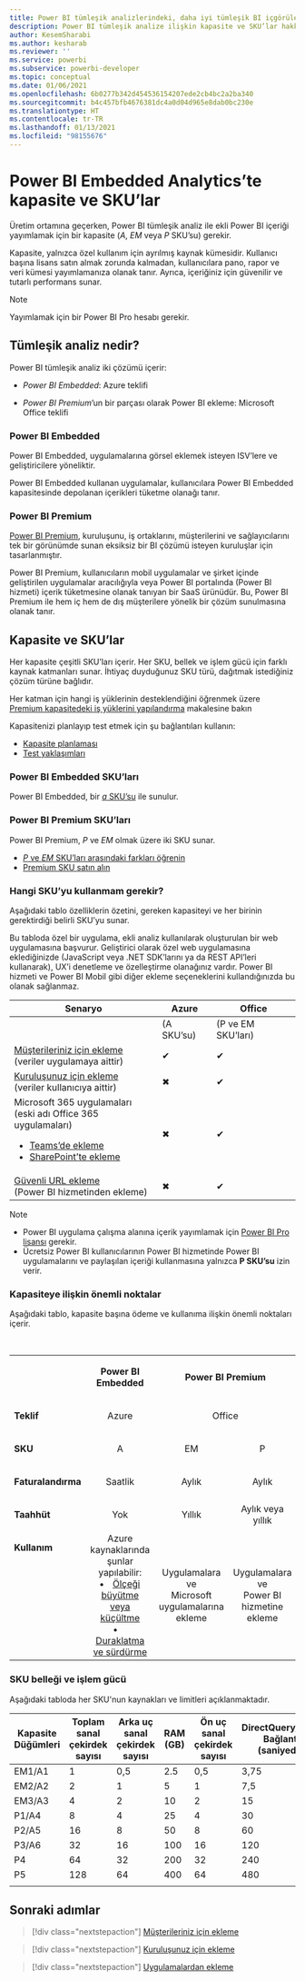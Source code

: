 ```yaml
---
title: Power BI tümleşik analizlerindeki, daha iyi tümleşik BI içgörüleri sağlayan Kapasite ve SKU'lar
description: Power BI tümleşik analize ilişkin kapasite ve SKU’lar hakkında bilgi edinin. Power BI tümleşik analiz kullanarak daha iyi tümleşik BI içgörüleri elde edin.
author: KesemSharabi
ms.author: kesharab
ms.reviewer: ''
ms.service: powerbi
ms.subservice: powerbi-developer
ms.topic: conceptual
ms.date: 01/06/2021
ms.openlocfilehash: 6b0277b342d454536154207ede2cb4bc2a2ba340
ms.sourcegitcommit: b4c457bfb4676381dc4a0d04d965e8dab0bc230e
ms.translationtype: HT
ms.contentlocale: tr-TR
ms.lasthandoff: 01/13/2021
ms.locfileid: "98155676"
---
```

# <a name="capacity-and-skus-in-power-bi-embedded-analytics"></a>Power BI Embedded Analytics’te kapasite ve SKU’lar

Üretim ortamına geçerken, Power BI tümleşik analiz ile ekli Power BI içeriği yayımlamak için bir kapasite (*A*, *EM* veya *P* SKU’su) gerekir.

Kapasite, yalnızca özel kullanım için ayrılmış kaynak kümesidir. Kullanıcı başına lisans satın almak zorunda kalmadan, kullanıcılara pano, rapor ve veri kümesi yayımlamanıza olanak tanır. Ayrıca, içeriğiniz için güvenilir ve tutarlı performans sunar.

>[!NOTE]
>Yayımlamak için bir Power BI Pro hesabı gerekir.

## <a name="what-is-embedded-analytics"></a>Tümleşik analiz nedir?

Power BI tümleşik analiz iki çözümü içerir:

* *Power BI Embedded*: Azure teklifi

* *Power BI Premium*’un bir parçası olarak Power BI ekleme: Microsoft Office teklifi

### <a name="power-bi-embedded"></a>Power BI Embedded

Power BI Embedded, uygulamalarına görsel eklemek isteyen ISV’lere ve geliştiricilere yöneliktir.

Power BI Embedded kullanan uygulamalar, kullanıcılara Power BI Embedded kapasitesinde depolanan içerikleri tüketme olanağı tanır.

### <a name="power-bi-premium"></a>Power BI Premium

[Power BI Premium](../../admin/service-premium-what-is.md), kuruluşunu, iş ortaklarını, müşterilerini ve sağlayıcılarını tek bir görünümde sunan eksiksiz bir BI çözümü isteyen kuruluşlar için tasarlanmıştır.

Power BI Premium, kullanıcıların mobil uygulamalar ve şirket içinde geliştirilen uygulamalar aracılığıyla veya Power BI portalında (Power BI hizmeti) içerik tüketmesine olanak tanıyan bir SaaS ürünüdür. Bu, Power BI Premium ile hem iç hem de dış müşterilere yönelik bir çözüm sunulmasına olanak tanır.

## <a name="capacity-and-skus"></a>Kapasite ve SKU’lar

Her kapasite çeşitli SKU’ları içerir. Her SKU, bellek ve işlem gücü için farklı kaynak katmanları sunar. İhtiyaç duyduğunuz SKU türü, dağıtmak istediğiniz çözüm türüne bağlıdır.

Her katman için hangi iş yüklerinin desteklendiğini öğrenmek üzere [Premium kapasitedeki iş yüklerini yapılandırma](../../admin/service-admin-premium-workloads.md) makalesine bakın

Kapasitenizi planlayıp test etmek için şu bağlantıları kullanın:
* [Kapasite planlaması](embedded-capacity-planning.md)
* [Test yaklaşımları](../../admin/service-premium-capacity-optimize.md#testing-approaches)

### <a name="power-bi-embedded-skus"></a>Power BI Embedded SKU’ları

Power BI Embedded, bir [*a* SKU’su](../../admin/service-admin-premium-purchase.md#purchase-a-skus-for-testing-and-other-scenarios) ile sunulur.

### <a name="power-bi-premium-skus"></a>Power BI Premium SKU’ları

Power BI Premium, *P* ve *EM* olmak üzere iki SKU sunar.
* [*P* ve *EM* SKU’ları arasındaki farkları öğrenin](../../admin/service-premium-what-is.md#subscriptions-and-licensing)
* [Premium SKU satın alın](../../admin/service-admin-premium-purchase.md)

### <a name="which-sku-should-i-use"></a>Hangi SKU’yu kullanmam gerekir?

Aşağıdaki tablo özelliklerin özetini, gereken kapasiteyi ve her birinin gerektirdiği belirli SKU’yu sunar.

Bu tabloda özel bir uygulama, ekli analiz kullanılarak oluşturulan bir web uygulamasına başvurur. Geliştirici olarak özel web uygulamasına eklediğinizde (JavaScript veya .NET SDK’larını ya da REST API’leri kullanarak), UX’i denetleme ve özelleştirme olanağınız vardır. Power BI hizmeti ve Power BI Mobil gibi diğer ekleme seçeneklerini kullandığınızda bu olanak sağlanmaz.

| Senaryo | Azure   | Office          |
|----------|---------|-----------------|
|          | (A SKU’su) | (P ve EM SKU’ları) |
|[Müşterileriniz için ekleme](embed-sample-for-customers.md)</br>(veriler uygulamaya aittir)     |✔        |✔        |
|[Kuruluşunuz için ekleme](embed-sample-for-your-organization.md)</br>(veriler kullanıcıya aittir)     |✖        |✔         |
|Microsoft 365 uygulamaları</br>(eski adı Office 365 uygulamaları)<ul><li>[Teams’de ekleme](../../collaborate-share/service-embed-report-microsoft-teams.md)</li><li>[SharePoint’te ekleme](../../collaborate-share/service-embed-report-spo.md)</li></ul>     |✖        |✔        |
|[Güvenli URL ekleme](../../collaborate-share/service-embed-secure.md)</br>(Power BI hizmetinden ekleme)     |✖        |✔        |

>[!NOTE]
>* Power BI uygulama çalışma alanına içerik yayımlamak için [Power BI Pro lisansı](../../admin/service-admin-purchasing-power-bi-pro.md) gerekir.
>* Ücretsiz Power BI kullanıcılarının Power BI hizmetinde Power BI uygulamalarını ve paylaşılan içeriği kullanmasına yalnızca **P SKU’su** izin verir.

### <a name="capacity-considerations"></a>Kapasiteye ilişkin önemli noktalar

Aşağıdaki tablo, kapasite başına ödeme ve kullanıma ilişkin önemli noktaları içerir.

</br>
<table>
<tbody>
<tr>
<td></td>
<td style="text-align: center;"><p><strong>Power BI Embedded</strong></p></td>
<td style="text-align: center;" colspan="2"><p><strong>Power BI Premium</strong></p></td>
</tr>
<tr>
<td><p><strong>Teklif</strong></p></td>
<td style="text-align: center"><p>Azure</p></td>
<td style="text-align: center" colspan="2"><p>Office</p></td>
</tr>
<tr>
<td><p><strong>SKU</strong></p></td>
<td style="text-align: center"><p>A</p></td>
<td style="text-align: center"><p>EM</p></td>
<td style="text-align: center"><p>P</p></td>
</tr>
<tr>
<td><p><strong>Faturalandırma</strong></td>
<td style="text-align: center">Saatlik</td>
<td style="text-align: center">Aylık</td>
<td style="text-align: center">Aylık</td>
</tr>
<tr>
<td><p><strong>Taahhüt</strong></td>
<td style="text-align: center">Yok</td>
<td style="text-align: center">Yıllık</td>
<td style="text-align: center">Aylık veya yıllık</td>
</tr>
<tr>
<td valign="top"><p><strong>Kullanım</strong></td>
<td style="text-align: center">Azure kaynaklarında şunlar yapılabilir:<li><a href="azure-pbie-scale-capacity.md">Ölçeği büyütme veya küçültme</a></li><li><a href="azure-pbie-pause-start.md">Duraklatma ve sürdürme</a>
</td></li>
<td style="text-align: center">Uygulamalara ve</br> Microsoft uygulamalarına ekleme</td>
<td style="text-align: center">Uygulamalara ve</br> Power BI hizmetine ekleme</td>
</tr>
</tbody>
</table>

### <a name="sku-memory-and-computing-power"></a>SKU belleği ve işlem gücü

Aşağıdaki tabloda her SKU'nun kaynakları ve limitleri açıklanmaktadır.

| Kapasite Düğümleri | Toplam sanal çekirdek sayısı | Arka uç sanal çekirdek sayısı | RAM (GB) | Ön uç sanal çekirdek sayısı | DirectQuery/Canlı Bağlantı (saniyede) | Model Yenileme Paralelliği |
| --- | --- | --- | --- | --- | --- | --- |
| EM1/A1 | 1 | 0,5 | 2.5 | 0,5 | 3,75 | 1 |
| EM2/A2 | 2 | 1 | 5 | 1 | 7,5 | 2 |
| EM3/A3 | 4 | 2 | 10 | 2 | 15 | 3 |
| P1/A4 | 8 | 4 | 25 | 4 | 30 | 6 |
| P2/A5 | 16 | 8 | 50 | 8 | 60 | 12 |
| P3/A6 | 32 | 16 | 100 | 16 | 120 | 24 |
| P4 | 64 | 32 | 200 | 32 | 240 | 48 |
| P5 | 128 | 64 | 400 | 64 | 480 | 96 |
| | | | | | | |

## <a name="next-steps"></a>Sonraki adımlar

> [!div class="nextstepaction"]
>[Müşterileriniz için ekleme](embed-sample-for-customers.md)

> [!div class="nextstepaction"]
>[Kuruluşunuz için ekleme](embed-sample-for-your-organization.md)

> [!div class="nextstepaction"]
> [Uygulamalardan ekleme](embed-from-apps.md)
